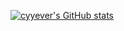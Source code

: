  

<!--
**cyyever/cyyever** is a ✨ _special_ ✨ repository because its `README.md` (this file) appears on your GitHub profile.

Here are some ideas to get you started:

- 🔭 I’m currently working on ...
- 🌱 I’m currently learning ...
- 👯 I’m looking to collaborate on ...
- 🤔 I’m looking for help with ...
- 💬 Ask me about ...
- 📫 How to reach me: ...
- 😄 Pronouns: ...
- ⚡ Fun fact: ...
-->
<!--
![Leetcode Stats](https://leetcard.jacoblin.cool/cyyever?font=patrick_hand&hide=ranking,total-solved-text,easy-solved-count,medium-solved-count,hard-solved-count)
-->
[![cyyever's GitHub stats](https://github-readme-stats.vercel.app/api?username=cyyever&count_private=true&show_icons=true)](https://github.com/cyyever)
